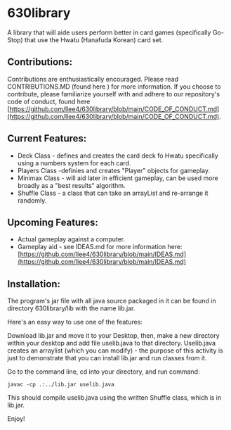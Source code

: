 # 630library

A library that will aide users perform better in card games (specifically Go-Stop) that use the Hwatu (Hanafuda Korean) card set.  

## Contributions:
Contributions are enthusiastically encouraged.  Please read CONTRIBUTIONS.MD (found here []()) for more information.  If you choose to contribute, please familiarize yourself with and adhere to our repository's code of conduct, found here [https://github.com/llee4/630library/blob/main/CODE_OF_CONDUCT.md](https://github.com/llee4/630library/blob/main/CODE_OF_CONDUCT.md).

## Current Features:
- Deck Class - defines and creates the card deck fo Hwatu specifically using a numbers system for each card.  
- Players Class -definies and creates "Player" objects for gameplay.
- Minimax Class - will aid later in efficient gameplay, can be used more broadly as a "best results" algorithm.
- Shuffle Class - a class that can take an arrayList and re-arrange it randomly.  

## Upcoming Features:
- Actual gameplay against a computer.
- Gameplay aid - see IDEAS.md for more information here:  [https://github.com/llee4/630library/blob/main/IDEAS.md](https://github.com/llee4/630library/blob/main/IDEAS.md)

## Installation:
The program's jar file with all java source packaged in it can be found in directory 630library/lib with the name lib.jar.  

Here's an easy way to use one of the features:

Download lib.jar and move it to your Desktop, then, make a new directory within your desktop and add file uselib.java to that directory.  Uselib.java creates an arraylist (which you can modify) - the purpose of this activity is just to demonstrate that you can install lib.jar and run classes from it. 

Go to the command line, cd into your directory, and run command:

`javac -cp .:../lib.jar uselib.java`

This should compile uselib.java using the written Shuffle class, which is in lib.jar.  

Enjoy!



